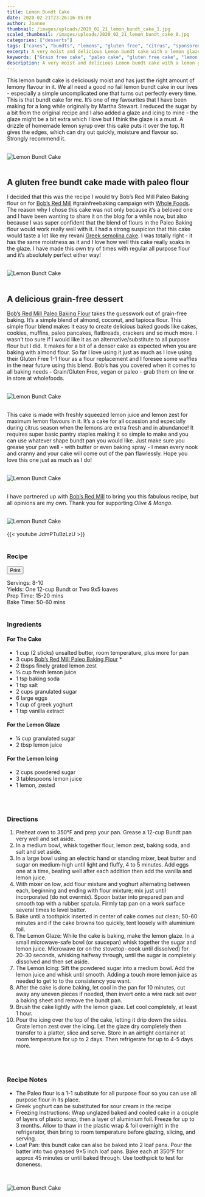 ```yaml
---
title: Lemon Bundt Cake
date: 2020-02-21T23:26:16-05:00
author: Joanne
thumbnail: /images/uploads/2020_02_21_lemon_bundt_cake_1.jpg
scaled_thumbnail: /images/uploads/2020_02_21_lemon_bundt_cake_0.jpg
categories: ["desserts"]
tags: ["cakes", "bundts", "lemons", "gluten free", "citrus", "sponsored"]
excerpt: A very moist and delicious Lemon bundt cake with a lemon glaze and icing 
keywords: ["Grain free cake", "paleo cake", "gluten free cake", "lemon bundt cake"]
description: A very moist and delicious Lemon bundt cake with a lemon glaze and icing 
---
```


This lemon bundt cake is deliciously moist and has just the right amount of lemony flavour in it. We all need a good no fail lemon bundt cake in our lives - especially a simple uncomplicated one that turns out perfectly every time. This is that bundt cake for me. It’s one of my favourites that I have been making for a long while originally by Martha Stewart. I reduced the sugar by a bit from the original recipe and I also added a glaze and icing to mine - the glaze might be a bit extra which I love but I think the glaze is a must. A drizzle of homemade lemon syrup over this cake puts it over the top. It gives the edges, which can dry out quickly, moisture and flavour so. Strongly recommend it.
</br>
</br>

![Lemon Bundt Cake](/images/uploads/2020_02_21_lemon_bundt_cake_2.jpg)
</br>
</br>

## A gluten free bundt cake made with paleo flour
I decided that this was the recipe I would try Bob’s Red Mill Paleo Baking flour on for <span class="highlight"><a rel="nofollow" href="https://www.bobsredmill.com/?utm_source=TheOliveAndMango&utm_medium=influencer&utm_campaign=bobsredmill">Bob’s Red Mill</a></span> #grainfreebaking campaign with <span class="highlight"><a rel="nofollow" href="https://www.wholefoodsmarket.com/">Whole Foods</a></span>. The reason why I chose this cake was not only because it’s a beloved one and I have been wanting to share it on the blog for a while now, but also because I was super confident that the blend of flours in the Paleo Baking flour would work really well with it. I had a strong suspicion that this cake would taste a lot like my revani [Greek semolina cake](https://www.oliveandmango.com/greek-semolina-cake-revani/). I was totally right - it has the same moistness as it and I love how well this cake really soaks in the glaze. I have made this own try of times with regular all purpose flour and it’s absolutely perfect either way! 
</br>
</br>

![Lemon Bundt Cake](/images/uploads/2020_02_21_lemon_bundt_cake_3.jpg)
</br>
</br>

## A delicious grain-free dessert
<span class="highlight"><a rel="nofollow" href="https://www.bobsredmill.com/paleo-baking-flour.html">Bob’s Red Mill Paleo Baking Flour</a></span> takes the guesswork out of grain-free baking. It’s a simple blend of almond, coconut, and tapioca flour. This simple flour blend makes it easy to create delicious baked goods like cakes, cookies, muffins, paleo pancakes, flatbreads, crackers and so much more. I wasn’t too sure if I would like it as an alternative/substitute to all purpose flour but I did. It makes for a bit of a denser cake as expected when you are baking with almond flour. So far I love using it just as much as I love using their Gluten Free 1-1 flour as a flour replacement and I foresee some waffles in the near future using this blend. Bob’s has you covered when it comes to all baking needs - Grain/Gluten Free, vegan or paleo - grab them on line or in store at wholefoods.
</br>
</br>

![Lemon Bundt Cake](/images/uploads/2020_02_21_lemon_bundt_cake_4.jpg)
</br>
</br>

This cake is made with freshly squeezed lemon juice and lemon zest for maximum lemon flavours in it. It’s a cake for all ocassion and especially during citrus season when the lemons are extra fresh and in abundance! It requires super basic pantry staples making it so simple to make and you can use whatever shape bundt pan you would like. Just make sure you grease your pan well - with butter or even baking spray - I mean every nook and cranny and your cake will come out of the pan flawlessly. Hope you love this one just as much as I do!
</br>
</br>

![Lemon Bundt Cake](/images/uploads/2020_02_21_lemon_bundt_cake_5.jpg)
</br>
</br>

I have partnered up with <span class="highlight"><a rel="nofollow" href="https://www.bobsredmill.com/?utm_source=TheOliveAndMango&utm_medium=influencer&utm_campaign=bobsredmill">Bob’s Red Mill</a></span> to bring you this fabulous recipe, but all opinions are my own. Thank you for supporting _Olive & Mango_.
</br>
</br>

![Lemon Bundt Cake](/images/uploads/2020_02_21_lemon_bundt_cake_6.jpg)
</br>
</br>
{{< youtube JdmPTuBzLzU >}}
</br>
</br>
</span>

### Recipe
<div print_button><form>
<input type="button" value="Print" class="btn__print" onClick="window.print()">
</form></div>

<div>Servings: <span itemprop="recipeYield">8-10</div>
<div>Yields: One 12-cup Bundt or Two 9x5 loaves</div>
<div>Prep Time: <meta itemprop="prepTime" content="PT20M">15-20 mins</div>
<div>Bake Time: <meta itemprop="cookTime" content="PT60M">50-60 mins</div>
</br>

### Ingredients
#### For The Cake
* <span itemprop="ingredients">1 cup (2 sticks) unsalted butter, room temperature, plus more for pan</span>
* <span itemprop="ingredients">3 cups <span class="highlight"><a rel="nofollow" href="https://www.bobsredmill.com/paleo-baking-flour.html">Bob’s Red Mill Paleo Baking Flour</a></span> *
* <span itemprop="ingredients">2 tbsps finely grated lemon zest</span>
* <span itemprop="ingredients">⅓ cup fresh lemon juice</span>
* <span itemprop="ingredients">1 tsp baking soda</span>
* <span itemprop="ingredients">1 tsp salt</span>
* <span itemprop="ingredients">2 cups granulated sugar</span>
* <span itemprop="ingredients">6 large eggs</span>
* <span itemprop="ingredients">1 cup of greek yoghurt</span>
* <span itemprop="ingredients">1 tsp vanilla extract</span>

#### For the Lemon Glaze
* <span itemprop="ingredients">¼ cup granulated sugar</span>
* <span itemprop="ingredients">2 tbsp lemon juice</span>

#### For the Lemon Icing
* <span itemprop="ingredients">2 cups powdered sugar</span>
* <span itemprop="ingredients">3 tablespoons lemon juice</span>
* <span itemprop="ingredients">1 lemon, zested</span>
</br>
</br>

### Directions
1. Preheat oven to 350°F and prep your pan. Grease a 12-cup Bundt pan very well and set aside.
2. In a medium bowl, whisk together flour, lemon zest, baking soda, and salt and set aside.
3. In a large bowl using an electric hand or standing mixer, beat butter and sugar on medium-high until light and fluffy, 4 to 5 minutes. Add eggs one at a time, beating well after each addition then add the vanilla and lemon juice.
4. With mixer on low, add flour mixture and yoghurt alternating between each, beginning and ending with flour mixture; mix just until incorporated (do not overmix). Spoon batter into prepared pan and smooth top with a rubber spatula. Firmly tap pan on a work surface several times to level batter.
5. Bake until a toothpick inserted in center of cake comes out clean; 50-60 minutes and if the cake browns too quickly, tent loosely with aluminium foil.
6. The Lemon Glaze: While the cake is baking, make the lemon glaze. In a small microwave-safe bowl (or saucepan) whisk together the sugar and lemon juice. Microwave (or on the stovetop- cook until dissolved) for 20-30 seconds, whisking halfway through, until the sugar is completely dissolved and then set aside.
7. The Lemon Icing: Sift the powdered sugar into a medium bowl. Add the lemon juice and whisk until smooth. Adding a touch more lemon juice as needed to get to to the consistency you want.
8. After the cake is done baking, let cool in the pan for 10 minutes, cut away any uneven pieces if needed, then invert onto a wire rack set over a baking sheet and remove the bundt pan.
9. Brush the cake lightly with the lemon glaze. Let cool completely, at least 1 hour.
10. Pour the icing over the top of the cake, letting it drip down the sides. Grate lemon zest over the icing. Let the glaze dry completely then transfer to a platter, slice and serve. Store in an airtight container at room temperature for up to 2 days. Then refrigerate for up to 4-5 days more.
</br>
</br>

### Recipe Notes

* The Paleo flour is a 1-1 substitute for all purpose flour so you can use all purpose flour in its place.
* Greek yoghurt can be substituted for sour cream in the recipe
* Freezing Instructions: Wrap unglazed baked and cooled cake in a couple of layers of plastic wrap, then a layer of aluminium foil. Freeze for up to 3 months. Allow to thaw in the plastic wrap & foil overnight in the refrigerator, then bring to room temperature before glazing, slicing, and serving.
* Loaf Pan: this bundt cake can also be baked into 2 loaf pans. Pour the batter into two greased 9×5 inch loaf pans. Bake each at 350°F for approx 45 minutes or until baked through. Use toothpick to test for doneness.

</br>

![Lemon Bundt Cake](/images/uploads/2020_02_21_lemon_bundt_cake_7.jpg)